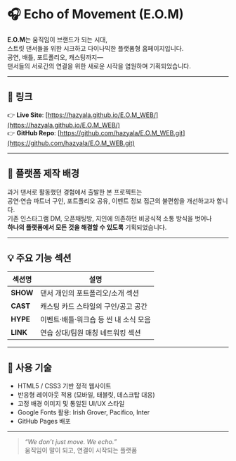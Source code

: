 # 🎧 Echo of Movement (E.O.M)

**E.O.M**는 움직임이 브랜드가 되는 시대,  
스트릿 댄서들을 위한 시크하고 다이나믹한 플랫폼형 홈페이지입니다.  
공연, 배틀, 포트폴리오, 캐스팅까지—  
댄서들의 서로간의 연결을 위한 새로운 시작을 염원하며 기획되었습니다.

---

## 🔗 링크

👉 **Live Site**: [https://hazyala.github.io/E.O.M_WEB/](https://hazyala.github.io/E.O.M_WEB/)  
👉 **GitHub Repo**: [https://github.com/hazyala/E.O.M_WEB.git](https://github.com/hazyala/E.O.M_WEB.git)

---

## 📖 플랫폼 제작 배경

과거 댄서로 활동했던 경험에서 출발한 본 프로젝트는  
공연·연습 파트너 구인, 포트폴리오 공유, 이벤트 정보 접근의 불편함을 개선하고자 합니다.  
기존 인스타그램 DM, 오픈채팅방, 지인에 의존하던 비공식적 소통 방식을 벗어나  
**하나의 플랫폼에서 모든 것을 해결할 수 있도록** 기획되었습니다.

---

## 💡 주요 기능 섹션

| 섹션명 | 설명 |
|--------|------|
| **SHOW** | 댄서 개인의 포트폴리오/소개 섹션 |
| **CAST** | 캐스팅 카드 스타일의 구인/공고 공간 |
| **HYPE** | 이벤트·배틀·워크숍 등 씬 내 소식 모음 |
| **LINK** | 연습 상대/팀원 매칭 네트워킹 섹션 |

---

## 🔧 사용 기술

- HTML5 / CSS3 기반 정적 웹사이트
- 반응형 레이아웃 적용 (모바일, 태블릿, 데스크탑 대응)
- 고정 배경 이미지 및 통일된 UI/UX 스타일
- Google Fonts 활용: Irish Grover, Pacifico, Inter
- GitHub Pages 배포

---

> _“We don’t just move. We echo.”_  
> 움직임이 말이 되고, 연결이 시작되는 플랫폼

